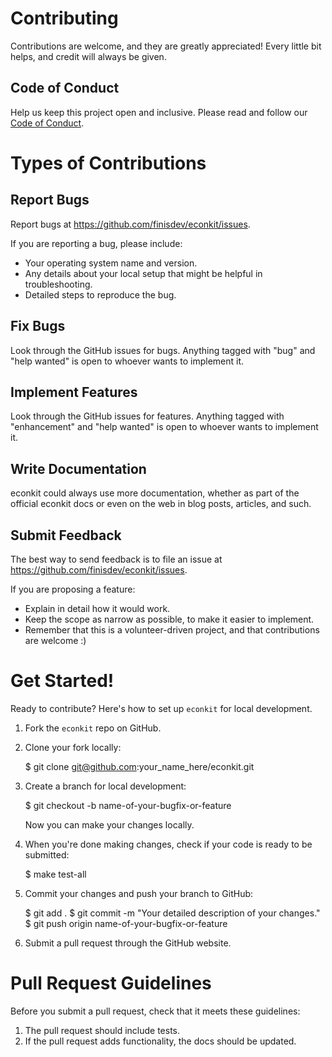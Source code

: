 # Contributing

Contributions are welcome, and they are greatly appreciated! Every little bit
helps, and credit will always be given.

## Code of Conduct

Help us keep this project open and inclusive. Please read and follow our [Code of Conduct](CODE_OF_CONDUCT.md).

# Types of Contributions

## Report Bugs

Report bugs at https://github.com/finisdev/econkit/issues.

If you are reporting a bug, please include:

* Your operating system name and version.
* Any details about your local setup that might be helpful in troubleshooting.
* Detailed steps to reproduce the bug.

## Fix Bugs

Look through the GitHub issues for bugs. Anything tagged with "bug" and "help
wanted" is open to whoever wants to implement it.

## Implement Features

Look through the GitHub issues for features. Anything tagged with "enhancement"
and "help wanted" is open to whoever wants to implement it.

## Write Documentation

econkit could always use more documentation, whether as part of the
official econkit docs or even on the web in blog posts, articles, and such.

## Submit Feedback

The best way to send feedback is to file an issue at https://github.com/finisdev/econkit/issues.

If you are proposing a feature:

* Explain in detail how it would work.
* Keep the scope as narrow as possible, to make it easier to implement.
* Remember that this is a volunteer-driven project, and that contributions
  are welcome :)

# Get Started!

Ready to contribute? Here's how to set up `econkit` for local development.

1. Fork the `econkit` repo on GitHub.
2. Clone your fork locally:

    $ git clone git@github.com:your_name_here/econkit.git

3. Create a branch for local development:

    $ git checkout -b name-of-your-bugfix-or-feature

   Now you can make your changes locally.

4. When you're done making changes, check if your code is ready to be submitted:

    $ make test-all

5. Commit your changes and push your branch to GitHub:

    $ git add .
    $ git commit -m "Your detailed description of your changes."
    $ git push origin name-of-your-bugfix-or-feature

7. Submit a pull request through the GitHub website.

# Pull Request Guidelines

Before you submit a pull request, check that it meets these guidelines:

1. The pull request should include tests.
2. If the pull request adds functionality, the docs should be updated.
